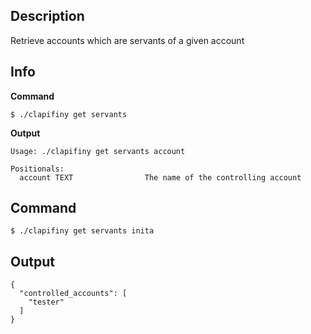 ## Description
Retrieve accounts which are servants of a given account 

## Info

**Command**

```shell
$ ./clapifiny get servants
```
**Output**

```shell
Usage: ./clapifiny get servants account

Positionals:
  account TEXT                The name of the controlling account
```

## Command


```shell
$ ./clapifiny get servants inita
```

## Output


```shell
{
  "controlled_accounts": [
    "tester"
  ]
}
```

